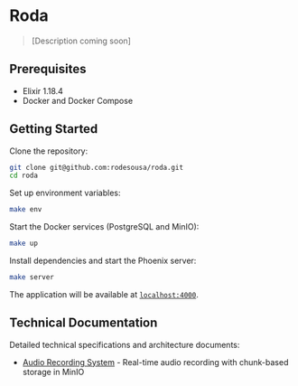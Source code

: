 # Roda

> [Description coming soon]

## Prerequisites

- Elixir 1.18.4
- Docker and Docker Compose

## Getting Started

Clone the repository:

```bash
git clone git@github.com:rodesousa/roda.git
cd roda
```

Set up environment variables:

```bash
make env
```

Start the Docker services (PostgreSQL and MinIO):

```bash
make up
```

Install dependencies and start the Phoenix server:

```bash
make server
```

The application will be available at [`localhost:4000`](http://localhost:4000).

## Technical Documentation

Detailed technical specifications and architecture documents:

- [Audio Recording System](./docs/architecure/audio_recording.md) - Real-time audio recording with chunk-based storage in MinIO

